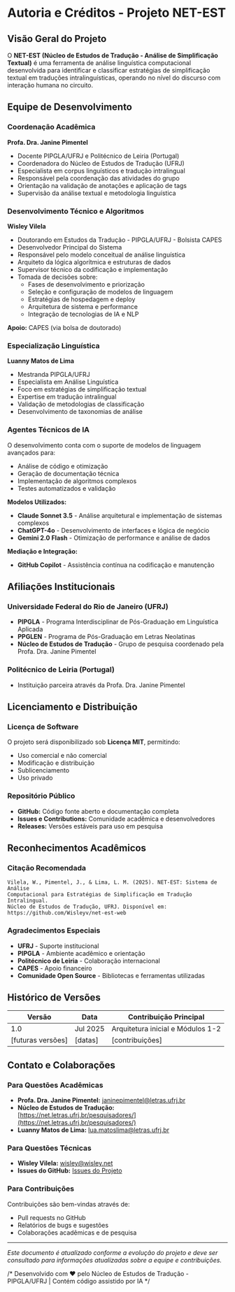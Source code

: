 # Autoria e Créditos - Projeto NET-EST

## Visão Geral do Projeto

O **NET-EST (Núcleo de Estudos de Tradução - Análise de Simplificação Textual)** é uma ferramenta de análise linguística computacional desenvolvida para identificar e classificar estratégias de simplificação textual em traduções intralinguísticas, operando no nível do discurso com interação humana no circuito.

## Equipe de Desenvolvimento

### Coordenação Acadêmica
**Profa. Dra. Janine Pimentel**
- Docente PIPGLA/UFRJ e Politécnico de Leiria (Portugal)
- Coordenadora do Núcleo de Estudos de Tradução (UFRJ)
- Especialista em corpus linguísticos e tradução intralingual
- Responsável pela coordenação das atividades do grupo
- Orientação na validação de anotações e aplicação de tags
- Supervisão da análise textual e metodologia linguística

### Desenvolvimento Técnico e Algoritmos
**Wisley Vilela**
- Doutorando em Estudos da Tradução - PIPGLA/UFRJ - Bolsista CAPES
- Desenvolvedor Principal do Sistema
- Responsável pelo modelo conceitual de análise linguística
- Arquiteto da lógica algorítmica e estruturas de dados
- Supervisor técnico da codificação e implementação
- Tomada de decisões sobre:
  - Fases de desenvolvimento e priorização
  - Seleção e configuração de modelos de linguagem
  - Estratégias de hospedagem e deploy
  - Arquitetura de sistema e performance
  - Integração de tecnologias de IA e NLP

**Apoio:** CAPES (via bolsa de doutorado)

### Especialização Linguística
**Luanny Matos de Lima**
- Mestranda PIPGLA/UFRJ
- Especialista em Análise Linguística
- Foco em estratégias de simplificação textual
- Expertise em tradução intralingual
- Validação de metodologias de classificação
- Desenvolvimento de taxonomias de análise

### Agentes Técnicos de IA
O desenvolvimento conta com o suporte de modelos de linguagem avançados para:
- Análise de código e otimização
- Geração de documentação técnica
- Implementação de algoritmos complexos
- Testes automatizados e validação

**Modelos Utilizados:**
- **Claude Sonnet 3.5** - Análise arquitetural e implementação de sistemas complexos
- **ChatGPT-4o** - Desenvolvimento de interfaces e lógica de negócio
- **Gemini 2.0 Flash** - Otimização de performance e análise de dados

**Mediação e Integração:**
- **GitHub Copilot** - Assistência contínua na codificação e manutenção

## Afiliações Institucionais

### Universidade Federal do Rio de Janeiro (UFRJ)
- **PIPGLA** - Programa Interdisciplinar de Pós-Graduação em Linguística Aplicada
- **PPGLEN** - Programa de Pós-Graduação em Letras Neolatinas
- **Núcleo de Estudos de Tradução** - Grupo de pesquisa coordenado pela Profa. Dra. Janine Pimentel

### Politécnico de Leiria (Portugal)
- Instituição parceira através da Profa. Dra. Janine Pimentel

## Licenciamento e Distribuição

### Licença de Software
O projeto será disponibilizado sob **Licença MIT**, permitindo:
- Uso comercial e não comercial
- Modificação e distribuição
- Sublicenciamento
- Uso privado

### Repositório Público
- **GitHub:** Código fonte aberto e documentação completa
- **Issues e Contributions:** Comunidade acadêmica e desenvolvedores
- **Releases:** Versões estáveis para uso em pesquisa

## Reconhecimentos Acadêmicos

### Citação Recomendada
```
Vilela, W., Pimentel, J., & Lima, L. M. (2025). NET-EST: Sistema de Análise 
Computacional para Estratégias de Simplificação em Tradução Intralingual. 
Núcleo de Estudos de Tradução, UFRJ. Disponível em: https://github.com/Wisleyv/net-est-web
```

### Agradecimentos Especiais
- **UFRJ** - Suporte institucional
- **PIPGLA** - Ambiente acadêmico e orientação
- **Politécnico de Leiria** - Colaboração internacional
- **CAPES** - Apoio financeiro
- **Comunidade Open Source** - Bibliotecas e ferramentas utilizadas

## Histórico de Versões

| Versão | Data | Contribuição Principal |
|--------|------|------------------------|
| 1.0 | Jul 2025 | Arquitetura inicial e Módulos 1-2 |
| [futuras versões] | [datas] | [contribuições] |

## Contato e Colaborações

### Para Questões Acadêmicas

- **Profa. Dra. Janine Pimentel:** [janinepimentel@letras.ufrj.br](mailto:janinepimentel@letras.ufrj.br)
- **Núcleo de Estudos de Tradução:** [https://net.letras.ufrj.br/pesquisadores/](https://net.letras.ufrj.br/pesquisadores/)
- **Luanny Matos de Lima:** [lua.matoslima@letras.ufrj.br](mailto:lua.matoslima@letras.ufrj.br)

### Para Questões Técnicas

- **Wisley Vilela:** [wisley@wisley.net](mailto:wisley@wisley.net)
- **Issues do GitHub:** [Issues do Projeto](https://github.com/Wisleyv/net-est-web/issues)

### Para Contribuições
Contribuições são bem-vindas através de:
- Pull requests no GitHub
- Relatórios de bugs e sugestões
- Colaborações acadêmicas e de pesquisa

---

*Este documento é atualizado conforme a evolução do projeto e deve ser consultado para informações atualizadas sobre a equipe e contribuições.*

/*
Desenvolvido com ❤️ pelo Núcleo de Estudos de Tradução - PIPGLA/UFRJ | Contém código assistido por IA
*/

